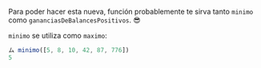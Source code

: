 Para poder hacer esta nueva, función probablemente te sirva tanto `minimo` como `gananciasDeBalancesPositivos`. :sunglasses:

`minimo` se utiliza como `maximo`:

```javascript
ム minimo([5, 8, 10, 42, 87, 776])
5
```
